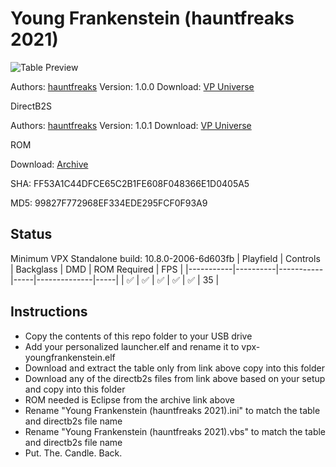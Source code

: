# Young Frankenstein (hauntfreaks 2021)

![Table Preview](https://vpuniverse.com/screenshots/monthly_2021_10/YF_DT_screenshot.jpg.e3a0919a4a6c99705a905d2412397326.jpg)

Authors: [hauntfreaks](https://vpuniverse.com/profile/5216-hauntfreaks/)
Version: 1.0.0
Download: [VP Universe](https://vpuniverse.com/files/file/7656-young-frankenstein-hauntfreaks-2021-107-only/)

DirectB2S

Authors: [hauntfreaks](https://vpuniverse.com/profile/5216-hauntfreaks/)
Version: 1.0.1
Download: [VP Universe](https://vpuniverse.com/forums/files/file/7653-young-frankenstein-hauntfreaks-2021-2-and-3-screen-b2s/)

ROM

Download: [Archive](https://ia902301.us.archive.org/view_archive.php?archive=/30/items/vpinmame/roms/roms.zip)

SHA: FF53A1C44DFCE65C2B1FE608F048366E1D0405A5

MD5: 99827F772968EF334EDE295FCF0F93A9

## Status 

Minimum VPX Standalone build: 10.8.0-2006-6d603fb
| Playfield | Controls | Backglass | DMD | ROM Required | FPS | 
|-----------|----------|-----------|-----|--------------|-----|
| :white_check_mark: | :white_check_mark: | :white_check_mark: | :white_check_mark: | :white_check_mark: | 35 |

## Instructions

- Copy the contents of this repo folder to your USB drive
- Add your personalized launcher.elf and rename it to vpx-youngfrankenstein.elf
- Download and extract the table only from link above copy into this folder
- Download any of the directb2s files from link above based on your setup and copy into this folder
- ROM needed is Eclipse from the archive link above
- Rename "Young Frankenstein (hauntfreaks 2021).ini" to match the table and directb2s file name
- Rename "Young Frankenstein (hauntfreaks 2021).vbs" to match the table and directb2s file name
- Put. The. Candle. Back.